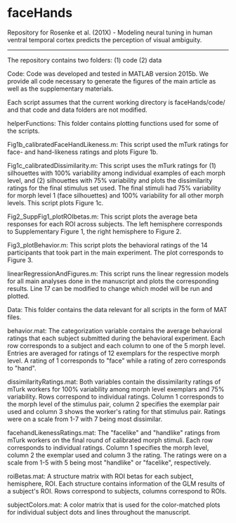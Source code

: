 # faceHands
Repository for Rosenke et al. (201X) - Modeling neural tuning in human ventral temporal cortex predicts the perception of visual ambiguity.

_______
The repository contains two folders:
(1) code
(2) data

Code:
Code was developed and tested in MATLAB version 2015b.
We provide all code necessary to generate the figures of the main article as well as the supplementary materials.

Each script assumes that the current working directory is faceHands/code/ and that code and data folders are not modified.

helperFunctions: This folder contains plotting functions used for some of the scripts.

Fig1b_calibratedFaceHandLikeness.m: This script used the mTurk ratings for face- and hand-likeness ratings and plots Figure 1b.

Fig1c_calibratedDissimilarity.m: This script uses the mTurk ratings for (1) silhouettes with 100% variability among individual examples of each morph level, and (2) silhouettes with 75% variability and plots the dissimilarity ratings for the final stimulus set used. The final stimuli had 75% variability for morph level 1 (face silhouettes) and 100% variability for all other morph levels. This script plots Figure 1c.

Fig2_SuppFig1_plotROIbetas.m: This script plots the average beta responses for each ROI across subjects. The left hemisphere corresponds to Supplementary Figure 1, the right hemisphere to Figure 2.

Fig3_plotBehavior.m: This script plots the behavioral ratings of the 14 participants that took part in the main experiment. The plot corresponds to Figure 3.

linearRegressionAndFigures.m: This script runs the linear regression models for all main analyses done in the manuscript and plots the corresponding results. Line 17 can be modified to change which model will be run and plotted.



Data:
This folder contains the data relevant for all scripts in the form of MAT files.

behavior.mat: The categorization variable contains the average behavioral ratings that each subject submitted during the behavioral experiment. Each row corresponds to a subject and each column to one of the 5 morph level. Entries are averaged for ratings of 12 exemplars for the respective morph level. A rating of 1 corresponds to "face" while a rating of zero corresponds to "hand".

dissimilarityRatings.mat: Both variables contain the dissimilarity ratings of mTurk workers for 100% variability among morph level exemplars and 75% variability. Rows correspond to individual ratings. Column 1 corresponds to the morph level of the stimulus pair, column 2 specifies the exemplar pair used and column 3 shows the worker's rating for that stimulus pair. Ratings were on a scale from 1-7 with 7 being most dissimilar.

facehandLikenessRatings.mat: The "facelike" and "handlike" ratings from mTurk workers on the final round of calibrated morph stimuli. Each row corresponds to individual ratings. Column 1 specifies the morph level, column 2 the exemplar used and column 3 the rating. The ratings were on a scale from 1-5 with 5 being most "handlike" or "facelike", respectively.

roiBetas.mat: A structure matrix with ROI betas for each subject, hemisphere, ROI. Each structure contains information of the GLM results of a subject's ROI. Rows correspond to subjects, columns correspond to ROIs.

subjectColors.mat: A color matrix that is used for the color-matched plots for individual subject dots and lines throughout the manuscript. 
